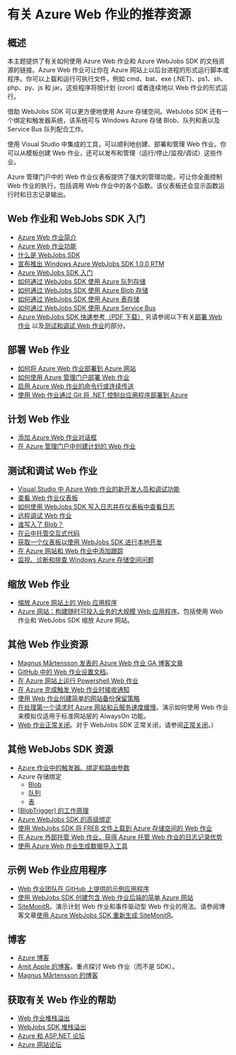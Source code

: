 <properties 
	pageTitle="有关 Azure Web 作业的推荐资源" 
	description="学习如何使用 Azure Web 作业和 Azure WebJobs SDK 时可以参考的推荐资源." 
	services="web-sites, storage" 
	documentationCenter=".net" 
	authors="tdykstra" 
	manager="wpickett" 
	editor="jimbe"/>
<tags ms.service="web-sites, storage"
    ms.date="04/03/2015"
    wacn.date="04/15/2015"
    />


# 有关 Azure Web 作业的推荐资源

## 概述

本主题提供了有关如何使用 Azure Web 作业和 Azure WebJobs SDK 的文档资源的链接。Azure Web 作业可让你在 Azure 网站上以后台进程的形式运行脚本或程序。你可以上载和运行可执行文件，例如 cmd、bat、exe (.NET)、ps1、sh、php、py、js 和 jar。这些程序将按计划 (cron) 或者连续地以 Web 作业的形式运行。

借助 WebJobs SDK 可以更方便地使用 Azure 存储空间。WebJobs SDK 还有一个绑定和触发器系统，该系统可与 Windows Azure 存储 Blob、队列和表以及 Service Bus 队列配合工作。

使用 Visual Studio 中集成的工具，可以顺利地创建、部署和管理 Web 作业。你可以从模板创建 Web 作业，还可以发布和管理（运行/停止/监视/调试）这些作业。 

Azure 管理门户中的 Web 作业仪表板提供了强大的管理功能，可让你全面控制 Web 作业的执行，包括调用 Web 作业中的各个函数。该仪表板还会显示函数运行时和日志记录输出。 

## <a name="getstarted"></a>Web 作业和 WebJobs SDK 入门

* [Azure Web 作业简介](http://www.hanselman.com/blog/IntroducingWindowsAzureWebJobs.aspx)
* [Azure Web 作业功能](http://azure.microsoft.com/blog/2014/10/22/webjobs-goes-into-full-production)
* [什么是 WebJobs SDK](/documentation/articles/websites-dotnet-webjobs-sdk)
* [宣布推出 Windows Azure WebJobs SDK 1.0.0 RTM](http://azure.microsoft.com/blog/2014/10/25/announcing-the-1-0-0-rtm-of-microsoft-azure-webjobs-sdk)
* [Azure WebJobs SDK 入门](/documentation/articles/websites-dotnet-webjobs-sdk-get-started)
* [如何通过 WebJobs SDK 使用 Azure 队列存储](/documentation/articles/websites-dotnet-webjobs-sdk-storage-queues-how-to)
* [如何通过 WebJobs SDK 使用 Azure Blob 存储](/documentation/articles/websites-dotnet-webjobs-sdk-storage-blobs-how-to)
* [如何通过 WebJobs SDK 使用 Azure 表存储](/documentation/articles/websites-dotnet-webjobs-sdk-storage-tables-how-to)
* [如何通过 WebJobs SDK 使用 Azure Service Bus](/documentation/articles/websites-dotnet-webjobs-sdk-service-bus)
* [Azure WebJobs SDK 快速参考（PDF 下载）](http://download.microsoft.com/download/2/2/0/220DE2F1-8AB3-474D-8F8B-C998F7C56B5D/Azure%20WebJobs%20SDK%20Cheat%20Sheet%202014.pdf)
另请参阅以下有关[部署 Web 作业](#deploy) 以及[测试和调试 Web 作业](#debug)的部分。

## <a name="deploy"></a>部署 Web 作业

* [如何将 Azure Web 作业部署到 Azure 网站](/documentation/articles/websites-dotnet-deploy-webjobs)
* [如何使用 Azure 管理门户部署 Web 作业](/documentation/articles/web-sites-create-web-jobs)
* [启用 Azure Web 作业的命令行或连续传送](http://azure.microsoft.com/blog/2014/08/18/enabling-command-line-or-continuous-delivery-of-azure-webjobs)
* [使用 Web 作业通过 Git 将 .NET 控制台应用程序部署到 Azure](http://blog.amitapple.com/post/73574681678/git-deploy-console-app)
 

## <a name="schedule"></a>计划 Web 作业

* [添加 Azure Web 作业对话框](/documentation/articles/websites-dotnet-deploy-webjobs/#configure)
* [在 Azure 管理门户中创建计划的 Web 作业](/documentation/articles/web-sites-create-web-jobs/#CreateScheduled)

## <a name="debug"></a>测试和调试 Web 作业

* [Visual Studio 中 Azure Web 作业的新开发人员和调试功能](http://blogs.msdn.com/b/webdev/archive/2014/11/12/new-developer-and-debugging-features-for-azure-webjobs-in-visual-studio.aspx)
* [查看 Web 作业仪表板](/documentation/articles/websites-dotnet-webjobs-sdk-get-started/#view-the-webjobs-sdk-dashboard)
* [如何使用 WebJobs SDK 写入日志并在仪表板中查看日志](/documentation/articles/websites-dotnet-webjobs-sdk-storage-queues-how-to/#logs)
* [远程调试 Web 作业](/documentation/articles/web-sites-dotnet-troubleshoot-visual-studio/#remotedebugwj)
* [谁写入了 Blob？](http://blogs.msdn.com/b/jmstall/archive/2014/02/19/who-wrote-that-blob.aspx)
* [在云中托管交互式代码](http://blogs.msdn.com/b/jmstall/archive/2014/04/26/hosting-interactive-code-in-the-cloud.aspx)
* [获取一个仪表板以使用 WebJobs SDK 进行本地开发](http://blogs.msdn.com/b/jmstall/archive/2014/01/27/getting-a-dashboard-for-local-development-with-the-webjobs-sdk.aspx)
* [在 Azure 网站和 Web 作业中添加跟踪](http://blogs.msdn.com/b/mcsuksoldev/archive/2014/09/04/adding-trace-to-azure-web-sites-and-web-jobs.aspx)
* [监视、诊断和排查 Windows Azure 存储空间问题](/documentation/articles/storage-monitoring-diagnosing-troubleshooting)


## <a name="scale"></a>缩放 Web 作业

* [缩放 Azure 网站上的 Web 应用程序](http://msdn.microsoft.com/magazine/dn786914.aspx)
* [Azure 网站：构建随时可投入业务的大规模 Web 应用程序](https://channel9.msdn.com/Events/Build/2014/3-626)。包括使用 Web 作业和 WebJobs SDK 缩放 Azure 网站。


## <a name="additional"></a>其他 Web 作业资源

* [Magnus Mårtensson 发表的 Azure Web 作业 GA 博客文章](http://magnusmartensson.com/azure-webjobs-ga)
* [GitHub 中的 Web 作业设置文档](https://github.com/projectkudu/kudu/wiki/Web-jobs)。
* [在 Azure 网站上运行 Powershell Web 作业](http://blogs.msdn.com/b/nicktrog/archive/2014/01/22/running-powershell-web-jobs-on-azure-websites.aspx)
* [在 Azure 完成触发 Web 作业时接收通知](http://blog.amitapple.com/post/2014/03/webjobs-notification)
* [使用 Web 作业创建简单的网站备份保留策略](http://azure.microsoft.com/blog/2014/04/28/simple-web-site-backup-retention-policy-with-webjobs)
* [在处理第一个请求时 Azure 网站和云服务速度缓慢](http://wp.sjkp.dk/windows-azure-websites-and-cloud-services-slow-on-first-request)。演示如何使用 Web 作业来模拟仅适用于标准网站层的 AlwaysOn 功能。
* [Web 作业正常关闭](http://blog.amitapple.com/post/2014/05/webjobs-graceful-shutdown/#.U72Il_5OWUl)。对于 WebJobs SDK 正常关闭，请参阅[正常关闭](/documentation/articles/websites-dotnet-webjobs-sdk-storage-queues-how-to/#graceful)。）


## <a name="additionalsdk"></a>其他 WebJobs SDK 资源

* [Azure 作业中的触发器、绑定和路由参数](http://blogs.msdn.com/b/jmstall/archive/2014/01/28/trigger-bindings-and-route-parameters-in-azurejobs.aspx)
* Azure 存储绑定
	* [Blob](http://blogs.msdn.com/b/jmstall/archive/2014/02/18/azure-storage-bindings-part-1-blobs.aspx)
	* [队列](http://blogs.msdn.com/b/jmstall/archive/2014/02/18/azure-storage-bindings-part-2-queues.aspx)
	* [表](http://blogs.msdn.com/b/jmstall/archive/2014/03/06/azure-storage-bindings-part-3-tables.aspx)
* [[BlobTrigger] 的工作原理](http://blogs.msdn.com/b/jmstall/archive/2014/04/17/how-does-blobinput-work.aspx)
* [Azure WebJobs SDK 的高级绑定](http://victorhurdugaci.com/advanced-bindings-with-the-windows-azure-web-jobs-sdk)
* [使用 WebJobs SDK 将 FREB 文件上载到 Azure 存储空间的 Web 作业](http://thenextdoorgeek.com/post/WAWS-WebJob-to-upload-FREB-files-to-Azure-Storage-using-the-WebJobs-SDK)
* [在 Azure 外部托管 Web 作业，获得 Azure 托管 Web 作业的日志记录优势](http://bypassion.dk/?p=510)
* [使用 Azure Web 作业生成数据导入工具](http://www.freshconsulting.com/building-data-import-tool-azure-webjobs)


## <a name="samples"></a>示例 Web 作业应用程序

* [Web 作业团队在 GitHub 上提供的示例应用程序](https://github.com/azure/azure-webjobs-sdk-samples)
* [使用 WebJobs SDK 创建包含 Web 作业后端的简单 Azure 网站](http://code.msdn.microsoft.com/Simple-Azure-Website-with-b4391eeb)
* [SiteMonitR](http://code.msdn.microsoft.com/SiteMonitR-dd4fcf77)。演示计划 Web 作业和事件驱动型 Web 作业的用法。请参阅博客文章[使用 Azure WebJobs SDK 重新生成 SiteMonitR](http://www.bradygaster.com/post/rebuilding-the-sitemonitr-using-windows-azure-webjobs)。

## <a name="blogs"></a>博客

* [Azure 博客](http://azure.microsoft.com/blog)
* [Amit Apple 的博客](http://blog.amitapple.com)。重点探讨 Web 作业（而不是 SDK）。
* [Magnus Mårtensson 的博客](http://magnusmartensson.com)

## <a name="gethelp"></a>获取有关 Web 作业的帮助

* [Web 作业堆栈溢出](http://stackoverflow.com/questions/tagged/azure-webjobs)
* [WebJobs SDK 堆栈溢出](http://stackoverflow.com/questions/tagged/azure-webjobssdk)
* [Azure 和 ASP.NET 论坛](http://forums.asp.net/1247.aspx)
* [Azure 网站论坛](https://social.msdn.microsoft.com/Forums/zh-CN/home?forum=windowsazurezhchs)


<!--HONumber=50-->